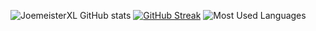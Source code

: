 ![JoemeisterXL GitHub stats](https://github-readme-stats.vercel.app/api?username=JoemeisterXL&show_icons=true&hide=contribs,prs&cache_seconds=86400&theme=github_dark_dimmed)
[![GitHub Streak](https://streak-stats.demolab.com?user=JoemeisterXL&theme=dark)](https://git.io/streak-stats)
![Most Used Languages](https://github-readme-stats.vercel.app/api/top-langs/?username=JoemeisterXL&layout=compact&theme=dark)
<!--
**JoemeisterXL/JoemeisterXL** is a ✨ _special_ ✨ repository because its `README.md` (this file) appears on your GitHub profile.

Here are some ideas to get you started:

- 🔭 I’m currently working on ...
- 🌱 I’m currently learning ...
- 👯 I’m looking to collaborate on ...
- 🤔 I’m looking for help with ...
- 💬 Ask me about ...
- 📫 How to reach me: ...
- 😄 Pronouns: ...
- ⚡ Fun fact: ...
-->
